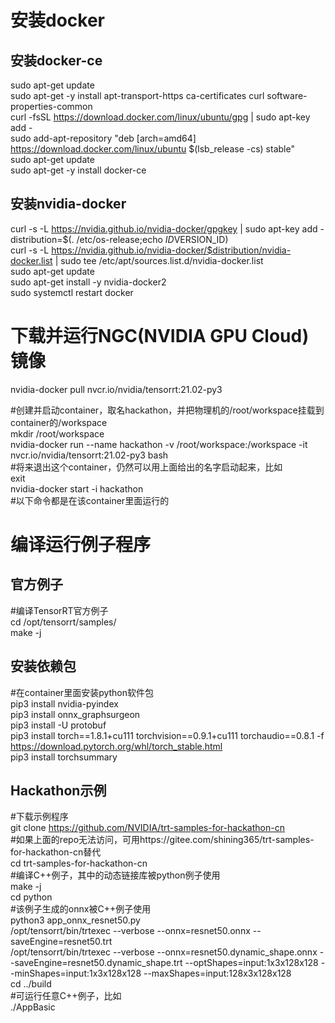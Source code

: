 # 安装docker
## 安装docker-ce
sudo apt-get update  
sudo apt-get -y install apt-transport-https ca-certificates curl software-properties-common  
curl -fsSL https://download.docker.com/linux/ubuntu/gpg | sudo apt-key add -  
sudo add-apt-repository "deb [arch=amd64] https://download.docker.com/linux/ubuntu $(lsb_release -cs) stable"  
sudo apt-get update  
sudo apt-get -y install docker-ce  

## 安装nvidia-docker
curl -s -L https://nvidia.github.io/nvidia-docker/gpgkey | sudo apt-key add -  
distribution=$(. /etc/os-release;echo $ID$VERSION_ID)  
curl -s -L https://nvidia.github.io/nvidia-docker/$distribution/nvidia-docker.list | sudo tee /etc/apt/sources.list.d/nvidia-docker.list  
sudo apt-get update  
sudo apt-get install -y nvidia-docker2  
sudo systemctl restart docker  

# 下载并运行NGC(NVIDIA GPU Cloud)镜像
nvidia-docker pull nvcr.io/nvidia/tensorrt:21.02-py3  

#创建并启动container，取名hackathon，并把物理机的/root/workspace挂载到container的/workspace  
mkdir /root/workspace  
nvidia-docker run --name hackathon -v /root/workspace:/workspace -it nvcr.io/nvidia/tensorrt:21.02-py3 bash  
#将来退出这个container，仍然可以用上面给出的名字启动起来，比如  
exit  
nvidia-docker start -i hackathon  
#以下命令都是在该container里面运行的  

# 编译运行例子程序
## 官方例子
#编译TensorRT官方例子  
cd /opt/tensorrt/samples/  
make -j  

## 安装依赖包
#在container里面安装python软件包  
pip3 install nvidia-pyindex  
pip3 install onnx_graphsurgeon  
pip3 install -U protobuf  
pip3 install torch==1.8.1+cu111 torchvision==0.9.1+cu111 torchaudio==0.8.1 -f https://download.pytorch.org/whl/torch_stable.html  
pip3 install torchsummary  

## Hackathon示例
#下载示例程序  
git clone https://github.com/NVIDIA/trt-samples-for-hackathon-cn  
#如果上面的repo无法访问，可用https://gitee.com/shining365/trt-samples-for-hackathon-cn替代  
cd trt-samples-for-hackathon-cn  
#编译C++例子，其中的动态链接库被python例子使用  
make -j  
cd python  
#该例子生成的onnx被C++例子使用  
python3 app_onnx_resnet50.py  
/opt/tensorrt/bin/trtexec --verbose --onnx=resnet50.onnx --saveEngine=resnet50.trt  
/opt/tensorrt/bin/trtexec --verbose --onnx=resnet50.dynamic_shape.onnx --saveEngine=resnet50.dynamic_shape.trt --optShapes=input:1x3x128x128 --minShapes=input:1x3x128x128 --maxShapes=input:128x3x128x128  
cd ../build  
#可运行任意C++例子，比如  
./AppBasic  
